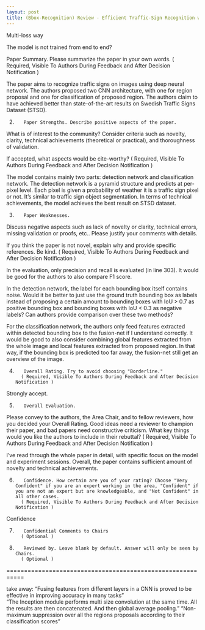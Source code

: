 ```yaml
---
layout: post
title: (Bbox-Recognition) Review - Efficient Traffic-Sign Recognition with Scale-aware CNN
---
```


Multi-loss way 

The model is not trained from end to end?

Paper Summary. Please summarize the paper in your own words.
         ( Required, Visible To Authors During Feedback and After Decision Notification )
 
The paper aims to recognize traffic signs on images using deep neural network. The authors proposed two CNN architecture, with one for region proposal and one for classification of proposed region. The authors claim to have achieved better than state-of-the-art results on Swedish Traffic Signs Dataset (STSD). 


2.        Paper Strengths. Describe positive aspects of the paper. 

What is of interest to the community? Consider criteria such as novelty, clarity, technical achievements (theoretical or practical), and thoroughness of validation. 

If accepted, what aspects would be cite-worthy? ( Required, Visible To Authors During Feedback and After Decision Notification )
         
The model contains mainly two parts: detection network and classification network. The detection network is a pyramid structure and predicts at per-pixel level. Each pixel is given a probability of weather it is a traffic sign pixel or not. It’s similar to traffic sign object segmentation. In terms of technical achievements, the model achieves the best result on STSD dataset. 


3.        Paper Weaknesses. 
Discuss negative aspects such as lack of novelty or clarity, technical errors, missing validation or proofs, etc.. Please justify your comments with details. 

If you think the paper is not novel, explain why and provide specific references. Be kind.
         ( Required, Visible To Authors During Feedback and After Decision Notification )

In the evaluation, only precision and recall is evaluated (in line 303). It would be good for the authors to also compare F1 score. 

In the detection network, the label for each bounding box itself contains noise. Would it be better to just use the ground truth bounding box as labels instead of proposing a certain amount to bounding boxes with IoU > 0.7 as positive bounding box and bounding boxes with IoU < 0.3 as negative labels? Can authors provide comparison over these two methods? 

For the classification network, the authors only feed features extracted within detected bounding box to the fusion-net if I understand correctly. It would be good to also consider combining global features extracted from the whole image and local features extracted from proposed region. In that way, if the bounding box is predicted too far away, the fusion-net still get an overview of the image. 


4.        Overall Rating. Try to avoid choosing "Borderline."
         ( Required, Visible To Authors During Feedback and After Decision Notification )
         

Strongly accept. 



5.        Overall Evaluation. 
Please convey to the authors, the Area Chair, and to fellow reviewers, how you decided your Overall Rating. Good ideas need a reviewer to champion their paper, and bad papers need constructive criticism. What key things would you like the authors to include in their rebuttal?
         ( Required, Visible To Authors During Feedback and After Decision Notification )
         
I’ve read through the whole paper in detail, with specific focus on the model and experiment sessions. Overall, the paper contains sufficient amount of novelty and technical achievements. 

6.        Confidence. How certain are you of your rating? Choose "Very Confident" if you are an expert working in the area, "Confident" if you are not an expert but are knowledgeable, and "Not Confident" in all other cases.
         ( Required, Visible To Authors During Feedback and After Decision Notification )
         
Confidence


7.        Confidential Comments to Chairs
         ( Optional )
         

8.        Reviewed by. Leave blank by default. Answer will only be seen by Chairs.
         ( Optional )






===========================================================


take away: 
“Fusing features from different layers in a CNN is proved to be effective in improving accuracy in many tasks”  
“The Inception module performs multi size convolution at the same time. All the results are then concatenated. And then global average pooling.” 
“Non-maximum suppression over all the regions proposals according to their classification scores” 
